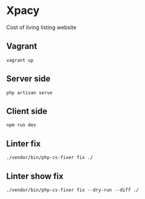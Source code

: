 # Xpacy
Cost of living listing website

## Vagrant
`vagrant up`

## Server side
`php artisan serve`

## Client side
`npm run dev`

## Linter fix
 `./vendor/bin/php-cs-fixer fix ./`
 
 ## Linter show fix
`./vendor/bin/php-cs-fixer fix --dry-run --diff ./`

